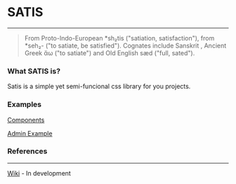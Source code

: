 # SATIS
----------------------------
>  From Proto-Indo-European *sh₂tis‎ ("satiation, satisfaction"), from *seh₂-‎ ("to satiate, be satisfied"). Cognates include Sanskrit , Ancient Greek ἄω‎ ("to satiate") and Old English sæd‎ ("full, sated").


### What SATIS is?
Satis is a simple yet semi-funcional css library for you projects.

### Examples
[Components](https://schirrel.dev/satis-css/)

[Admin Example](https://schirrel.dev/satis-css/example)

### References
_______________________________
[Wiki](https://github.com/schirrel/satis-css/wiki) - In development
